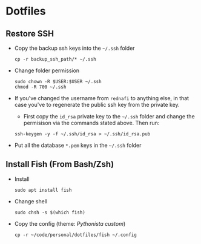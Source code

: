 # Dotfiles

## Restore SSH

* Copy the backup ssh keys into the `~/.ssh` folder

    ```
    cp -r backup_ssh_path/* ~/.ssh
    ```

* Change folder permission

    ```
    sudo chown -R $USER:$USER ~/.ssh
    chmod -R 700 ~/.ssh
    ```
* If you've changed the username from `rednafi` to anything else, in that case you've to regenerate the public ssh key from the private key.

    * First copy the `id_rsa` private key to the `~/.ssh` folder and change the permisison via the commands stated above. Then run:

    ```
    ssh-keygen -y -f ~/.ssh/id_rsa > ~/.ssh/id_rsa.pub
    ```

* Put all the database `*.pem` keys in the `~/.ssh` folder

## Install Fish (From Bash/Zsh)

* Install

    ```
    sudo apt install fish
    ```

* Change shell

    ```
    sudo chsh -s $(which fish)
    ```
* Copy the config (theme: *Pythonista custom*)

    ```
    cp -r ~/code/personal/dotfiles/fish ~/.config
    ```
